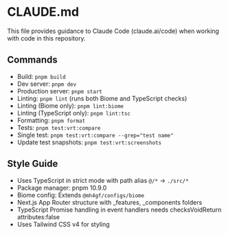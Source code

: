 # CLAUDE.md

This file provides guidance to Claude Code (claude.ai/code) when working with code in this repository.

## Commands
- Build: `pnpm build`
- Dev server: `pnpm dev` 
- Production server: `pnpm start`
- Linting: `pnpm lint` (runs both Biome and TypeScript checks)
- Linting (Biome only): `pnpm lint:biome`
- Linting (TypeScript only): `pnpm lint:tsc`
- Formatting: `pnpm format`
- Tests: `pnpm test:vrt:compare`
- Single test: `pnpm test:vrt:compare --grep="test name"`
- Update test snapshots: `pnpm test:vrt:screenshots`

## Style Guide
- Uses TypeScript in strict mode with path alias `@/*` → `./src/*`
- Package manager: pnpm 10.9.0
- Biome config: Extends `@mh4gf/configs/biome`
- Next.js App Router structure with _features, _components folders
- TypeScript Promise handling in event handlers needs checksVoidReturn attributes:false
- Uses Tailwind CSS v4 for styling